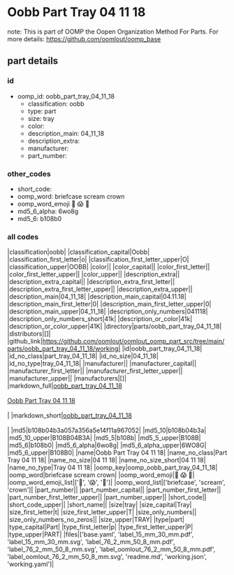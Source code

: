 # Oobb Part Tray 04 11 18  

note: This is part of OOMP the Oopen Organization Method For Parts. For more details: https://github.com/oomlout/oomp_base

##  part details





### id
* oomp_id: oobb_part_tray_04_11_18
  * classification: oobb
  * type: part
  * size: tray
  * color: 
  * description_main: 04_11_18
  * description_extra: 
  * manufacturer: 
  * part_number: 

### other_codes
* short_code: 
* oomp_word: briefcase scream crown
* oomp_word_emoji :briefcase: :scream: :crown:
* md5_6_alpha: 6wo8g
* md5_6: b108b0

### all codes 
|classification|oobb|
|classification_capital|Oobb|
|classification_first_letter|o|
|classification_first_letter_upper|O|
|classification_upper|OOBB|
|color||
|color_capital||
|color_first_letter||
|color_first_letter_upper||
|color_upper||
|description_extra||
|description_extra_capital||
|description_extra_first_letter||
|description_extra_first_letter_upper||
|description_extra_upper||
|description_main|04_11_18|
|description_main_capital|04.11.18|
|description_main_first_letter|0|
|description_main_first_letter_upper|0|
|description_main_upper|04_11_18|
|description_only_numbers|041118|
|description_only_numbers_short|41k|
|description_or_color|41k|
|description_or_color_upper|41K|
|directory|parts/oobb_part_tray_04_11_18|
|distributors|[]|
|github_link|https://github.com/oomlout/oomlout_oomp_part_src/tree/main/parts/oobb_part_tray_04_11_18/working|
|id|oobb_part_tray_04_11_18|
|id_no_class|part_tray_04_11_18|
|id_no_size|04_11_18|
|id_no_type|tray_04_11_18|
|manufacturer||
|manufacturer_capital||
|manufacturer_first_letter||
|manufacturer_first_letter_upper||
|manufacturer_upper||
|manufacturers|[]|
|markdown_full|[oobb_part_tray_04_11_18](https://github.com/oomlout/oomlout_oomp_part_src/tree/main/parts/oobb_part_tray_04_11_18/working)<br>[](https://github.com/oomlout/oomlout_oomp_part_src/tree/main/parts/oobb_part_tray_04_11_18/working)<br>[Oobb Part Tray 04 11 18](https://github.com/oomlout/oomlout_oomp_part_src/tree/main/parts/oobb_part_tray_04_11_18/working)<br><br>|
|markdown_short|[oobb_part_tray_04_11_18](https://github.com/oomlout/oomlout_oomp_part_src/tree/main/parts/oobb_part_tray_04_11_18/working)<br><br>|
|md5|b108b04b3a057a356a5e14f11a967052|
|md5_10|b108b04b3a|
|md5_10_upper|B108B04B3A|
|md5_5|b108b|
|md5_5_upper|B108B|
|md5_6|b108b0|
|md5_6_alpha|6wo8g|
|md5_6_alpha_upper|6WO8G|
|md5_6_upper|B108B0|
|name|Oobb Part Tray 04 11 18|
|name_no_class|Part Tray 04 11 18|
|name_no_size|04 11 18|
|name_no_size_short|04 11 18|
|name_no_type|Tray 04 11 18|
|oomp_key|oomp_oobb_part_tray_04_11_18|
|oomp_word|briefcase scream crown|
|oomp_word_emoji|:briefcase: :scream: :crown:|
|oomp_word_emoji_list|[':briefcase:', ':scream:', ':crown:']|
|oomp_word_list|['briefcase', 'scream', 'crown']|
|part_number||
|part_number_capital||
|part_number_first_letter||
|part_number_first_letter_upper||
|part_number_upper||
|short_code||
|short_code_upper||
|short_name||
|size|tray|
|size_capital|Tray|
|size_first_letter|t|
|size_first_letter_upper|T|
|size_only_numbers||
|size_only_numbers_no_zeros||
|size_upper|TRAY|
|type|part|
|type_capital|Part|
|type_first_letter|p|
|type_first_letter_upper|P|
|type_upper|PART|
|files|['base.yaml', 'label_15_mm_30_mm.pdf', 'label_15_mm_30_mm.svg', 'label_76_2_mm_50_8_mm.pdf', 'label_76_2_mm_50_8_mm.svg', 'label_oomlout_76_2_mm_50_8_mm.pdf', 'label_oomlout_76_2_mm_50_8_mm.svg', 'readme.md', 'working.json', 'working.yaml']|
